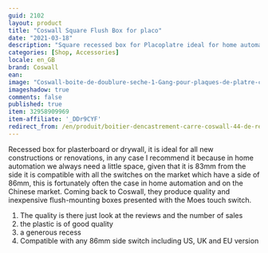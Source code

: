 ```yaml
---
guid: 2102
layout: product
title: "Coswall Square Flush Box for placo"
date: "2021-03-18"
description: "Square recessed box for Placoplatre ideal for home automation modules"
categories: [Shop, Accessories]
locale: en_GB
brand: Coswall
ean:
image: "Coswall-boite-de-doublure-seche-1-Gang-pour-plaques-de-platre-cloisons-placo.jpg"
imageshadow: true
comments: false
published: true
item: 32958909969
item-affiliate: '_DDr9CYF'
redirect_from: /en/produit/boitier-dencastrement-carre-coswall-44-de-reductions/
---
```


Recessed box for plasterboard or drywall, it is ideal for all new constructions or renovations, in any case I recommend it because in home automation we always need a little space, given that it is 83mm from the side it is compatible with all the switches on the market which have a side of 86mm, this is fortunately often the case in home automation and on the Chinese market. Coming back to Coswall, they produce quality and inexpensive flush-mounting boxes presented with the Moes touch switch.

1. The quality is there just look at the reviews and the number of sales
2. the plastic is of good quality
3. a generous recess
4. Compatible with any 86mm side switch including US, UK and EU version

